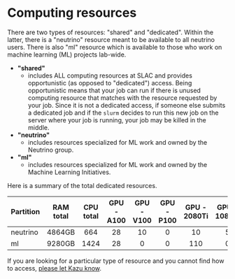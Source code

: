 # Computing resources
There are two types of resources: "shared" and "dedicated". Within the latter, there is a "neutrino" resource meant to be available to all neutrino users. There is also "ml" resource which is available to those who work on machine learning (ML) projects lab-wide.

* **"shared"**
  * includes ALL computing resources at SLAC and provides opportunistic (as opposed to "dedicated") access. Being opportunistic means that your job can run if there is unused computing resource that matches with the resource requested by your job. Since it is not a dedicated access, if someone else submits a dedicated job and if the `slurm` decides to run this new job on the server where your job is running, your job may be killed in the middle.
* **"neutrino"**
  * includes resources specialized for ML work and owned by the Neutrino group. 
* **"ml"**
  * includes resources specialized for ML work and owned by the Machine Learning Initiatives.
  
Here is a summary of the total dedicated resources.  

| Partition   | RAM total  | CPU total  | GPU - A100 | GPU - V100 | GPU - P100 | GPU - 2080Ti | GPU - 1080Ti |
| :---        |   :----:   |   :----:   |   :----:   |   :----:   |   :----:   |    :----:    |    :----:    |
| neutrino    | 4864GB | 664 | 28 | 10 | 0 | 10 | 5 |
| ml          | 9280GB | 1424| 28 | 0  | 0 | 110 | 0 |

If you are looking for a particular type of resource and you cannot find how to access, [please let Kazu know](mailto:kterao@slac.stanford.edu).

